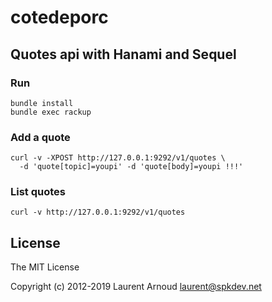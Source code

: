 # cotedeporc

## Quotes api with Hanami and Sequel

### Run

```
bundle install
bundle exec rackup
```

### Add a quote

```
curl -v -XPOST http://127.0.0.1:9292/v1/quotes \
  -d 'quote[topic]=youpi' -d 'quote[body]=youpi !!!'
```

### List quotes

```
curl -v http://127.0.0.1:9292/v1/quotes
```

## License

The MIT License

Copyright (c) 2012-2019 Laurent Arnoud <laurent@spkdev.net>
